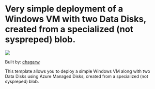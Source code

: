 # Very simple deployment of a Windows VM with two Data Disks, created from a specialized (not syspreped) blob.

<a href="https://portal.azure.com/#create/Microsoft.Template/uri/https%3A%2F%2Fraw.githubusercontent.com%2Fchagarw%2FMDPP%2Fmaster%2F101-vm-simple-windows-md-os-implicit-data-explicit%2Fazuredeploy.json" target="_blank">
    <img src="http://azuredeploy.net/deploybutton.png"/>
</a>

Built by: [chagarw](https://github.com/chagarw)

This template allows you to deploy a simple Windows VM along with two Data Disks using Azure Managed Disks, created from a specialized (not syspreped) blob. 

